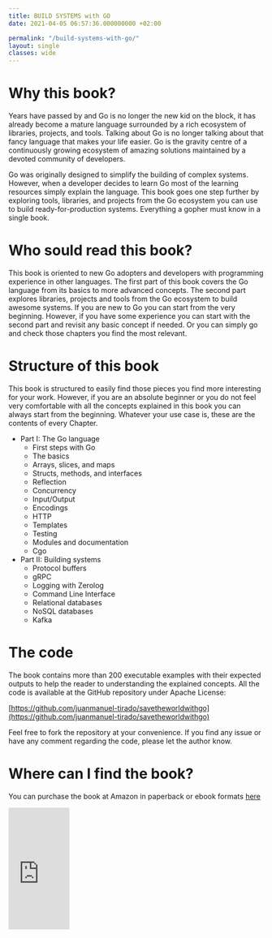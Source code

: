 ```yaml
---
title: BUILD SYSTEMS with GO
date: 2021-04-05 06:57:36.000000000 +02:00

permalink: "/build-systems-with-go/"
layout: single
classes: wide
---
```



# Why this book?

Years have passed by and Go is no longer the new kid on the block, it has already become a mature language surrounded by a rich ecosystem of libraries, projects, and tools. Talking about Go is no longer talking about that fancy language that makes your life easier. Go is the gravity centre of a continuously growing ecosystem of amazing solutions maintained by a devoted community of developers.

Go was originally designed to simplify the building of complex systems. However, when a developer decides to learn Go most of the learning resources simply explain the language. This book goes one step further by exploring tools, libraries, and projects from the Go ecosystem you can use to build ready-for-production systems. Everything a gopher must know in a single book.

# Who sould read this book?

This book is oriented to new Go adopters and developers with programming experience in other languages. The first part of this book covers the Go language from its basics to more advanced concepts. The second part explores libraries, projects and tools from the Go ecosystem to build awesome systems. If you are new to Go you can start from the very beginning. However, if you have some experience you can start with the second part and revisit any basic concept if needed. Or you can simply go and check those chapters you find the most relevant.


# Structure of this book

This book is structured to easily find those pieces you find more interesting for your work. However, if you are an absolute beginner or you do not feel very comfortable with all the concepts explained in this book you can always start from the beginning. Whatever your use case is, these are the contents of every Chapter.

* Part I: The Go language
  * First steps with Go
  * The basics
  * Arrays, slices, and maps
  * Structs, methods, and interfaces
  * Reflection
  * Concurrency
  * Input/Output
  * Encodings
  * HTTP
  * Templates
  * Testing
  * Modules and documentation
  * Cgo
* Part II: Building systems
  * Protocol buffers
  * gRPC
  * Logging with Zerolog
  * Command Line Interface
  * Relational databases
  * NoSQL databases
  * Kafka

# The code

The book contains more than 200 executable examples with their expected outputs to help the reader to understanding the explained concepts. All the code is available at the GitHub repository under Apache License:

[https://github.com/juanmanuel-tirado/savetheworldwithgo](https://github.com/juanmanuel-tirado/savetheworldwithgo)


Feel free to fork the repository at your convenience. If you find any issue or have any comment regarding the code, please let the author know.

# Where can I find the  book?

You can purchase the book at Amazon in paperback or ebook formats [here](https://www.amazon.es/gp/product/B091FX4CZX/ref=as_li_tl?ie=UTF8&camp=3638&creative=24630&creativeASIN=B091FX4CZX&linkCode=as2&tag=jmtirado-21&linkId=7d407354023caee8f0a9a1f6198dc818)


<iframe style="width:120px;height:240px;" marginwidth="0" marginheight="0" scrolling="no" frameborder="0" src="https://rcm-eu.amazon-adsystem.com/e/cm?ref=tf_til&amp;t=jmtirado-21&amp;m=amazon&amp;o=30&amp;p=8&amp;l=as1&amp;IS1=1&amp;asins=B091FX4CZX&amp;linkId=fda2b54da829fe4e671fd33bd77bfac6&amp;bc1=FFFFFF&amp;lt1=_top&amp;fc1=333333&amp;lc1=0066C0&amp;bg1=FFFFFF&amp;f=ifr">
    </iframe>